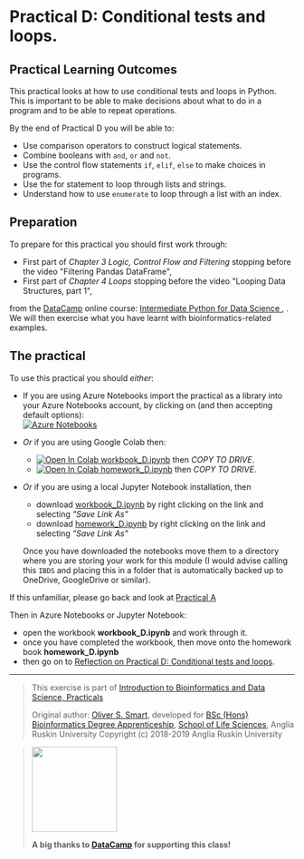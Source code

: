 # Practical D: Conditional tests and loops.

## Practical Learning Outcomes

This practical looks at how to use conditional tests and loops in Python. This
is important to be able to make decisions about what to do in a program
and to be able to repeat operations. 

By the end of Practical D you will be able to:
* Use comparison operators to construct logical statements.
* Combine booleans with `and`, `or` and `not`.
* Use the control flow statements `if`, `elif`, `else` to make choices in programs.
* Use the for statement to loop through lists and strings.
* Understand how to use `enumerate` to loop through a list with an index.

## Preparation
To prepare for this practical you should first work through:

* First part of *Chapter 3 Logic, Control Flow and Filtering* 
  stopping before the video "Filtering Pandas DataFrame",
* First part of  *Chapter 4 Loops*
  stopping before the video "Looping Data Structures, part 1",

from the
[DataCamp](https://www.datacamp.com/)
online course: [Intermediate Python for Data Science
](https://www.datacamp.com/courses/intermediate-python-for-data-science),
.
We will then exercise what you have learnt with bioinformatics-related examples.

## The practical
To use this practical you should *either*:

* If you are using Azure Notebooks import the practical as a library into your Azure Notebooks account,
  by clicking on (and then accepting default options):\
  [![Azure Notebooks](https://notebooks.azure.com/launch.png)
  ](https://notebooks.azure.com/import/gh/ARU-Bioinformatics/prac-D/)

* *Or* if you are using Google Colab then:
  * [![Open In Colab](https://colab.research.google.com/assets/colab-badge.svg) workbook_D.ipynb](
    https://colab.research.google.com/github/ARU-Bioinf-IBDS/prac-D/blob/master/workbook_D.ipynb) 
    then *COPY TO DRIVE*.
  * [![Open In Colab](https://colab.research.google.com/assets/colab-badge.svg) homework_D.ipynb](
    https://colab.research.google.com/github/ARU-Bioinf-IBDS/prac-D/blob/master/homework_D.ipynb) 
    then *COPY TO DRIVE*.  

* *Or* if you are using a local Jupyter Notebook installation, then 
  * download [workbook_D.ipynb](
    https://raw.githubusercontent.com/ARU-Bioinf-IBDS/prac-D/master/workbook_D.ipynb)
    by right clicking on the link and selecting *"Save Link As"*
  * download [homework_D.ipynb](
    https://raw.githubusercontent.com/ARU-Bioinf-IBDS/prac-D/master/homework_D.ipynb)
    by right clicking on the link and selecting *"Save Link As"*

  Once you have downloaded the notebooks move them to a directory where you are
  storing your work for this module (I would advise calling this `IBDS` and placing this in a
  folder that is automatically backed up to OneDrive, GoogleDrive or similar). 

If this unfamiliar, please go back and look at 
  [Practical A](https://github.com/ARU-Bioinf-IBDS/prac-A) 


Then in Azure Notebooks or Jupyter Notebook:
* open the workbook **workbook_D.ipynb** and work through it.
* once you have completed the workbook, then move onto the homework book **homework_D.ipynb**
* then go on to [Reflection on Practical D: Conditional tests and loops](
  https://canvas.anglia.ac.uk/courses/1490/discussion_topics/54062).

-------------------------

> This exercise is part of 
> [Introduction to Bioinformatics and Data Science, Practicals](https://github.com/ARU-Bioinf-IBDS/index/)
>
> Original author: [Oliver S. Smart](https://www.linkedin.com/in/osmart/),
> developed for [BSc (Hons) Bioinformatics Degree Apprenticeship](
  https://www.anglia.ac.uk/bioinformatician),
> [School of Life Sciences](https://www.anglia.ac.uk/science-and-engineering/life-sciences),
> Anglia Ruskin University
> Copyright (c) 2018-2019 Anglia Ruskin University

> <img src="https://aru-bioinf-ibds.github.io./images/DataCamp_Horizontal_RGB.svg" width="150"> 
>
> **A big thanks to [DataCamp](https://www.datacamp.com/) for supporting this class!**
